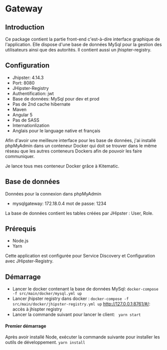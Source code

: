 # Gateway

## Introduction
Ce package contient la partie front-end c'est-à-dire interface graphique de l'application. Elle dispose d'une base de données MySql pour la gestion des utilisateurs ainsi que des autorités.
Il contient aussi un jhispter-registry.

## Configuration

- Jhipster: 4.14.3
- Port: 8080
- JHipster-Registry
- Authentification: jwt
- Base de données: MySql pour dev et prod
- Pas de 2nd cache hibernate
- Maven
- Angular 5
- Pas de SASS
- Internationlization
- Anglais pour le language native et français

Afin d'avoir une meilleure interface pour les base de données, j'ai installé phpMyAdmin dans un conteneur Docker qui doit se trouver dans le même réseau que les autres conteneurs Dockers afin de pouvoir les faire communiquer.

Je lance tous mes conteneur Docker grâce à Kitematic.

## Base de données

Données pour la connexion dans phpMyAdmin

- mysqlgateway: 172.18.0.4 mot de passe: 1234


La base de données contient les tables créées par JHipster : User, Role.


## Prérequis
- Node.js
- Yarn

Cette application est configurée pour Service Discovery et Configuration avec JHipster-Registry.

## Démarrage
- Lancer le docker contenant la base de données MySql: 
``docker-compose -f src/main/docker/mysql.yml up``
- Lancer jhipster registry dans docker : 
``docker-compose -f src/main/docker/jhipster-registry.yml up``
 http://127.0.0.1:8761/#/: accès à jhispter registry
 - Lancer la commande suivant pour lancer le client: 
    `` yarn start``

#### Premier démarrage
Après avoir installé Node,  exécuter la commande suivante pour installer les outils de développement.
``yarn install``


